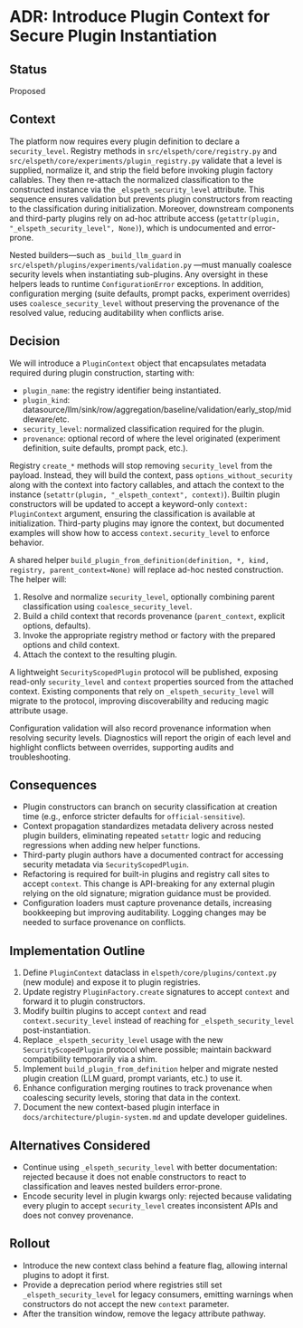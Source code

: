 # ADR: Introduce Plugin Context for Secure Plugin Instantiation

## Status
Proposed

## Context
The platform now requires every plugin definition to declare a `security_level`. Registry methods in `src/elspeth/core/registry.py` and `src/elspeth/core/experiments/plugin_registry.py` validate that a level is supplied, normalize it, and strip the field before invoking plugin factory callables. They then re-attach the normalized classification to the constructed instance via the `_elspeth_security_level` attribute. This sequence ensures validation but prevents plugin constructors from reacting to the classification during initialization. Moreover, downstream components and third-party plugins rely on ad-hoc attribute access (`getattr(plugin, "_elspeth_security_level", None)`), which is undocumented and error-prone.

Nested builders—such as `_build_llm_guard` in `src/elspeth/plugins/experiments/validation.py`
—must manually coalesce security levels when instantiating sub-plugins. Any oversight in these helpers leads to runtime `ConfigurationError` exceptions. In addition, configuration merging (suite defaults, prompt packs, experiment overrides) uses `coalesce_security_level` without preserving the provenance of the resolved value, reducing auditability when conflicts arise.

## Decision
We will introduce a `PluginContext` object that encapsulates metadata required during plugin construction, starting with:

- `plugin_name`: the registry identifier being instantiated.
- `plugin_kind`: datasource/llm/sink/row/aggregation/baseline/validation/early_stop/middleware/etc.
- `security_level`: normalized classification required for the plugin.
- `provenance`: optional record of where the level originated (experiment definition, suite defaults, prompt pack, etc.).

Registry `create_*` methods will stop removing `security_level` from the payload. Instead, they will build the context, pass `options_without_security` along with the context into factory callables, and attach the context to the instance (`setattr(plugin, "_elspeth_context", context)`). Builtin plugin constructors will be updated to accept a keyword-only `context: PluginContext` argument, ensuring the classification is available at initialization. Third-party plugins may ignore the context, but documented examples will show how to access `context.security_level` to enforce behavior.

A shared helper `build_plugin_from_definition(definition, *, kind, registry, parent_context=None)` will replace ad-hoc nested construction. The helper will:

1. Resolve and normalize `security_level`, optionally combining parent classification using `coalesce_security_level`.
2. Build a child context that records provenance (`parent_context`, explicit options, defaults).
3. Invoke the appropriate registry method or factory with the prepared options and child context.
4. Attach the context to the resulting plugin.

A lightweight `SecurityScopedPlugin` protocol will be published, exposing read-only `security_level` and `context` properties sourced from the attached context. Existing components that rely on `_elspeth_security_level` will migrate to the protocol, improving discoverability and reducing magic attribute usage.

Configuration validation will also record provenance information when resolving security levels. Diagnostics will report the origin of each level and highlight conflicts between overrides, supporting audits and troubleshooting.

## Consequences
- Plugin constructors can branch on security classification at creation time (e.g., enforce stricter defaults for `official-sensitive`).
- Context propagation standardizes metadata delivery across nested plugin builders, eliminating repeated `setattr` logic and reducing regressions when adding new helper functions.
- Third-party plugin authors have a documented contract for accessing security metadata via `SecurityScopedPlugin`.
- Refactoring is required for built-in plugins and registry call sites to accept `context`. This change is API-breaking for any external plugin relying on the old signature; migration guidance must be provided.
- Configuration loaders must capture provenance details, increasing bookkeeping but improving auditability. Logging changes may be needed to surface provenance on conflicts.

## Implementation Outline
1. Define `PluginContext` dataclass in `elspeth/core/plugins/context.py` (new module) and expose it to plugin registries.
2. Update registry `PluginFactory.create` signatures to accept `context` and forward it to plugin constructors.
3. Modify builtin plugins to accept `context` and read `context.security_level` instead of reaching for `_elspeth_security_level` post-instantiation.
4. Replace `_elspeth_security_level` usage with the new `SecurityScopedPlugin` protocol where possible; maintain backward compatibility temporarily via a shim.
5. Implement `build_plugin_from_definition` helper and migrate nested plugin creation (LLM guard, prompt variants, etc.) to use it.
6. Enhance configuration merging routines to track provenance when coalescing security levels, storing that data in the context.
7. Document the new context-based plugin interface in `docs/architecture/plugin-system.md` and update developer guidelines.

## Alternatives Considered
- Continue using `_elspeth_security_level` with better documentation: rejected because it does not enable constructors to react to classification and leaves nested builders error-prone.
- Encode security level in plugin kwargs only: rejected because validating every plugin to accept `security_level` creates inconsistent APIs and does not convey provenance.

## Rollout
- Introduce the new context class behind a feature flag, allowing internal plugins to adopt it first.
- Provide a deprecation period where registries still set `_elspeth_security_level` for legacy consumers, emitting warnings when constructors do not accept the new `context` parameter.
- After the transition window, remove the legacy attribute pathway.


